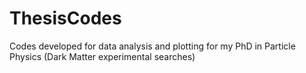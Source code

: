 # ThesisCodes
Codes developed for data analysis and plotting for my PhD in Particle Physics (Dark Matter experimental searches)
